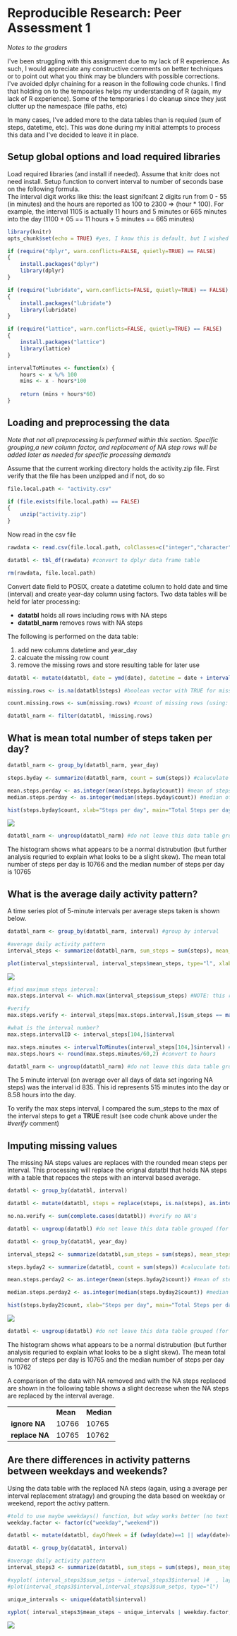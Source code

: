 # Reproducible Research: Peer Assessment 1

*Notes to the graders*

I've been struggling with this assignment due to my lack of R experience. As such, I would appreciate any constructive comments on better techniques or to point out what you think may be blunders with possible corrections.  
I've avoided dplyr chaining for a reason in the following code chunks. I find that holding on to the tempoaries helps my understanding of R (again, my lack of R experience). Some of the temporaries I do cleanup since they just clutter up the namespace (file paths, etc)

In many cases, I've added more to the data tables than is requied (sum of steps, datetime, etc). This was done during my initial attempts to process this data and I've decided to leave it in place.

## Setup global options and load required libraries

Load required libraries (and install if needed). Assume that knitr does not need install. Setup function to convert interval to number of seconds base on the following formula.  
The interval digit works like this: the least signifcant 2 digits run from 0 - 55 (in minutes) and
the hours are reported as 100 to 2300 => (hour * 100). For example, the interval 
1105 is actually 11 hours and 5 minutes or 665 minutes into the day (1100 + 05 == 11 hours + 5 minutes == 665 minutes)

```r
library(knitr)
opts_chunk$set(echo = TRUE) #yes, I know this is default, but I wished to demo how to setup up global settings

if (require("dplyr", warn.conflicts=FALSE, quietly=TRUE) == FALSE)
{
    install.packages("dplyr")
    library(dplyr)
}

if (require("lubridate", warn.conflicts=FALSE, quietly=TRUE) == FALSE)
{
    install.packages("lubridate")
    library(lubridate)
}

if (require("lattice", warn.conflicts=FALSE, quietly=TRUE) == FALSE)
{
    install.packages("lattice")
    library(lattice)
}

intervalToMinutes <- function(x) {
    hours <- x %/% 100
    mins <- x - hours*100
    
    return (mins + hours*60)
}
```


## Loading and preprocessing the data

*Note that not all preprocessing is performed within this section. Specific grouping,a new column factor, and replacement of NA step rows  will be added later as needed for specific processing demands*

Assume that the current working directory holds the activity.zip file. First verify that the file has been unzipped and if not, do so

```r
file.local.path <- "activity.csv"

if (file.exists(file.local.path) == FALSE)
{
    unzip("activity.zip")    
}
```

Now read in the csv file

```r
rawdata <- read.csv(file.local.path, colClasses=c("integer","character","integer"), stringsAsFactors=FALSE) 

datatbl <- tbl_df(rawdata) #convert to dplyr data frame table

rm(rawdata, file.local.path)
```

Convert date field to POSIX, create a datetime column to hold date and time (interval) and create year-day column using factors. Two data tables will be held for later processing:

- **datatbl**  holds all rows including rows with NA steps 
- **datatbl_narm**  removes rows with NA steps

The following is performed on the data table:

1. add new columns datetime and year_day
1. calcuate the missing row count
1. remove the missing rows and store resulting table for later use

```r
datatbl <- mutate(datatbl, date = ymd(date), datetime = date + intervalToMinutes(interval), year_day = factor(yday(datetime)))

missing.rows <- is.na(datatbl$steps) #boolean vector with TRUE for missing rows

count.missing.rows <- sum(missing.rows) #count of missing rows (using: TRUE == 1, FALSE == 0)

datatbl_narm <- filter(datatbl, !missing.rows)
```

## What is mean total number of steps taken per day?


```r
datatbl_narm <- group_by(datatbl_narm, year_day)

steps.byday <- summarize(datatbl_narm, count = sum(steps)) #caluculate total count of steps per day

mean.steps.perday <- as.integer(mean(steps.byday$count)) #mean of steps per day (ignore NA rows)
median.steps.perday <- as.integer(median(steps.byday$count)) #median of steps per day (ignore NA rows)

hist(steps.byday$count, xlab="Steps per day", main="Total Steps per day (ignore NA)")
```

![](PA1_template_files/figure-html/total_steps-1.png) 

```r
datatbl_narm <- ungroup(datatbl_narm) #do not leave this data table grouped (for later analysis)
```

The histogram shows what appears to be a normal distrubution (but further analysis requried to explain what looks to be a slight skew). The mean total number of steps per day is 10766 and the median number of steps per day is 10765

## What is the average daily activity pattern?

A time series plot of 5-minute intervals per average steps taken is shown below.

```r
datatbl_narm <- group_by(datatbl_narm, interval) #group by interval 

#average daily activity pattern
interval_steps <- summarize(datatbl_narm, sum_steps = sum(steps), mean_steps = mean(steps))

plot(interval_steps$interval, interval_steps$mean_steps, type="l", xlab="5 minute interval", ylab="Number of steps", main="Activity (ignore NA steps)")
```

![](PA1_template_files/figure-html/activity_pattern-1.png) 

```r
#find maximum steps interval:
max.steps.interval <- which.max(interval_steps$sum_steps) #NOTE: this returns an index, not the 5 minute interval value

#verify
max.steps.verify <- interval_steps[max.steps.interval,]$sum_steps == max(interval_steps$sum_steps)

#what is the interval number?
max.steps.intervalID <- interval_steps[104,]$interval

max.steps.minutes <- intervalToMinutes(interval_steps[104,]$interval) #convert to number of minutes 
max.steps.hours <- round(max.steps.minutes/60,2) #convert to hours

datatbl_narm <- ungroup(datatbl_narm) #do not leave this data table grouped (for later analysis)
```

The 5 minute interval (on average over all days of data set ingoring NA steps) was the interval id 835. This id represents 515 minutes into the day or 8.58 hours into the day.

To verify the max steps interval, I compared the sum_steps to the max of the interval steps to get a **TRUE** result (see code chunk above under the *\#verify* comment)

## Imputing missing values

The missing NA steps values are replaces with the rounded mean steps per interval. This processing will replace the orignal datatbl that holds NA steps with a table that repaces the steps with an interval based average.

```r
datatbl <- group_by(datatbl, interval)

datatbl <- mutate(datatbl, steps = replace(steps, is.na(steps), as.integer(round(mean(steps, na.rm=TRUE)))))

no.na.verify <- sum(complete.cases(datatbl)) #verify no NA's

datatbl <- ungroup(datatbl) #do not leave this data table grouped (for later analysis)

datatbl <- group_by(datatbl, year_day)

interval_steps2 <- summarize(datatbl,sum_steps = sum(steps), mean_steps = mean(steps))

steps.byday2 <- summarize(datatbl, count = sum(steps)) #caluculate total count of steps per day

mean.steps.perday2 <- as.integer(mean(steps.byday2$count)) #mean of steps per day 

median.steps.perday2 <- as.integer(median(steps.byday2$count)) #median of steps per day 

hist(steps.byday2$count, xlab="Steps per day", main="Total Steps per day (replaced NA)")
```

![](PA1_template_files/figure-html/replace_na-1.png) 

```r
datatbl <- ungroup(datatbl) #do not leave this data table grouped (for later analysis)
```
The histogram shows what appears to be a normal distrubution (but further analysis requried to explain what looks to be a slight skew). The mean total number of steps per day is 10765 and the median number of steps per day is 10762

A comparison of the data with NA removed and with the NA steps replaced are shown in the following table shows a slight decrease when the NA steps are replaced by the interval average.

<table>
    <tr>
		<td>&nbsp;</td>
		<td><b>Mean</b></td>
		<td><b>Median</b></td>
	</tr>
	<tr>
		<td><b>ignore NA</b></td>
		<td>10766</td>
		<td>10765</td>
	</tr>
	<tr>
		<td><b>replace NA</b></td>
		<td>10765</td>
		<td>10762</td>
	</tr>
</table>


## Are there differences in activity patterns between weekdays and weekends?

Using the data table with the replaced NA steps (again, using a average per interval replacement stratagy) and grouping the data based on weekday or weekend, report the activy pattern.

```r
#told to use maybe weekdays() function, but wday works better (no text to parse)
weekday.factor <- factor(c("weekday","weekend"))

datatbl <- mutate(datatbl, dayOfWeek = if (wday(date)==1 || wday(date)==7) weekday.factor[2] else weekday.factor[1])

datatbl <- group_by(datatbl, interval)

#average daily activity pattern
interval_steps3 <- summarize(datatbl, sum_steps = sum(steps), mean_steps = mean(steps))

#xyplot( interval_steps3$sum_setps ~ interval_steps3$interval )#  , layout=c(1,2)) #plot with 2 panels
#plot(interval_steps3$interval,interval_steps3$sum_setps, type="l")

unique_intervals <- unique(datatbl$interval)

xyplot( interval_steps3$mean_steps ~ unique_intervals | weekday.factor, type="l", layout=c(1,2), xlab="intervals", ylab="mean steps", main="Activity compared to weekday versus weekend")
```

![](PA1_template_files/figure-html/activity_week-1.png) 
